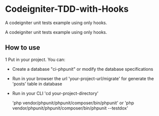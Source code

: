 Codeigniter-TDD-with-Hooks
==========================

A codeigniter unit tests example using only hooks.

A codeigniter unit tests example using only hooks.

## How to use

1 Put in your project. You can:
* Create a database "ci-phpunit" or modify the database specifications
* Run in your browser the url 'your-project-url/migrate' for generate the 'posts' table in database
* Run in your CLI 
  'cd your-project-directory'

	'php vendor/phpunit/phpunit/composer/bin/phpunit' 
or 
  'php vendor/phpunit/phpunit/composer/bin/phpunit --testdox'

